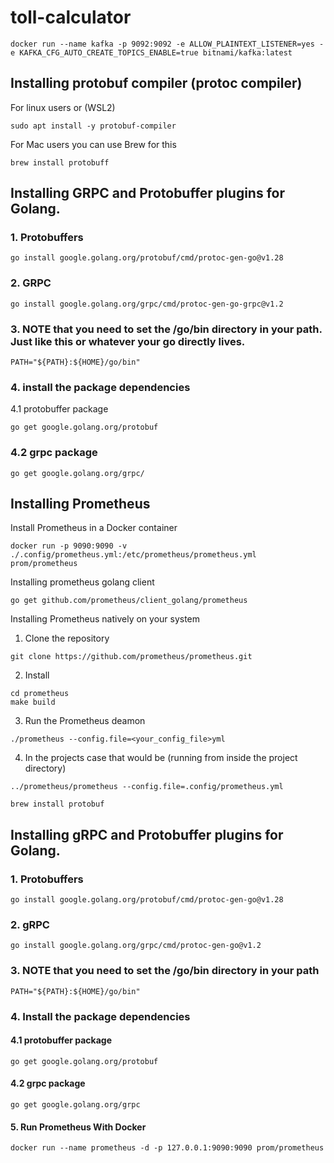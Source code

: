 # toll-calculator

```
docker run --name kafka -p 9092:9092 -e ALLOW_PLAINTEXT_LISTENER=yes -e KAFKA_CFG_AUTO_CREATE_TOPICS_ENABLE=true bitnami/kafka:latest 
```

## Installing protobuf compiler (protoc compiler)
For linux users or (WSL2)
```
sudo apt install -y protobuf-compiler
```

For Mac users you can use Brew for this
```
brew install protobuff
```

## Installing GRPC and Protobuffer plugins for Golang.
### 1. Protobuffers
```
go install google.golang.org/protobuf/cmd/protoc-gen-go@v1.28
```

### 2. GRPC
```
go install google.golang.org/grpc/cmd/protoc-gen-go-grpc@v1.2
```

### 3. NOTE that you need to set the /go/bin directory in your path. Just like this or whatever your go directly lives.
```
PATH="${PATH}:${HOME}/go/bin"
```

### 4. install the package dependencies
   4.1 protobuffer package
```
go get google.golang.org/protobuf
```
### 4.2 grpc package
```
go get google.golang.org/grpc/
```

## Installing Prometheus
Install Prometheus in a Docker container
```
docker run -p 9090:9090 -v ./.config/prometheus.yml:/etc/prometheus/prometheus.yml prom/prometheus
```

Installing prometheus golang client
```
go get github.com/prometheus/client_golang/prometheus
```

Installing Prometheus natively on your system
1. Clone the repository
```
git clone https://github.com/prometheus/prometheus.git
```

2. Install
```
cd prometheus
make build
```

3. Run the Prometheus deamon
```
./prometheus --config.file=<your_config_file>yml
```

4. In the projects case that would be (running from inside the project directory)
```
../prometheus/prometheus --config.file=.config/prometheus.yml
```

````
brew install protobuf
````

## Installing gRPC and Protobuffer plugins for Golang.
### 1. Protobuffers
````
go install google.golang.org/protobuf/cmd/protoc-gen-go@v1.28
````

### 2. gRPC
````
go install google.golang.org/grpc/cmd/protoc-gen-go@v1.2
````

### 3. NOTE that you need to set the /go/bin directory in your path
```
PATH="${PATH}:${HOME}/go/bin"
```

### 4. Install the package dependencies 

#### 4.1 protobuffer package
```
go get google.golang.org/protobuf
```
#### 4.2 grpc package
```
go get google.golang.org/grpc
```

#### 5. Run Prometheus With Docker
```
docker run --name prometheus -d -p 127.0.0.1:9090:9090 prom/prometheus
```